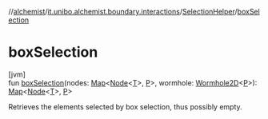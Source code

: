 //[alchemist](../../../index.md)/[it.unibo.alchemist.boundary.interactions](../index.md)/[SelectionHelper](index.md)/[boxSelection](box-selection.md)

# boxSelection

[jvm]\
fun [boxSelection](box-selection.md)(nodes: [Map](https://kotlinlang.org/api/latest/jvm/stdlib/kotlin.collections/-map/index.html)<[Node](../../it.unibo.alchemist.model.interfaces/-node/index.md)<[T](index.md)>, [P](index.md)>, wormhole: [Wormhole2D](../../it.unibo.alchemist.boundary.wormhole.interfaces/-wormhole2-d/index.md)<[P](index.md)>): [Map](https://kotlinlang.org/api/latest/jvm/stdlib/kotlin.collections/-map/index.html)<[Node](../../it.unibo.alchemist.model.interfaces/-node/index.md)<[T](index.md)>, [P](index.md)>

Retrieves the elements selected by box selection, thus possibly empty.

